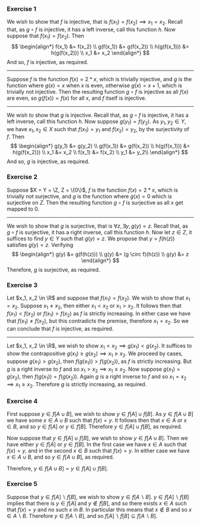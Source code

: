 ### Exercise 1
We wish to show that $f$ is injective, that is $f(x_1) = f(x_2) \implies x_1 = x_2$. Recall that, as $g \circ f$ is injective, it has a left inverse, call this function $h$. Now suppose that $f(x_1) = f(x_2)$. Then
$$
    \begin{align*}
        f(x_1) &= f(x_2) \\
        g(f(x_1)) &= g(f(x_2)) \\
        h(g(f(x_1))) &= h(g(f(x_2))) \\
        x_1 &= x_2
    \end{align*}
$$
And so, $f$ is injective, as required.

---

Suppose $f$ is the function $f(x) = 2*x$, which is trivially injective, and $g$ is the function where $g(x) = x$ when $x$ is even, otherwise $g(x) = x + 1$, which is trivially not injective. Then the resulting function $g \circ f$ is injective as all $f(x)$ are even, so $g(f(x)) = f(x)$ for all x, and $f$ itself is injective.

---

We wish to show that $g$ is injective. Recall that, as $g \circ f$ is injective, it has a left inverse, call this function $h$. Now suppose $g(y_1) = f(y_2)$. As $y_1, y_2 \in Y$, we have $x_1, x_2 \in X$ such that $f(x_1) = y_1$ and $f(x_2) = y_2$, by the surjectivity of $f$. Then
$$
    \begin{align*}
        g(y_1) &= g(y_2) \\
        g(f(x_1)) &= g(f(x_2)) \\
        h(g(f(x_1))) &= h(g(f(x_2))) \\
        x_1 &= x_2 \\
        f(x_1) &= f(x_2) \\
        y_1 &= y_2\\
    \end{align*}
$$
And so, $g$ is injective, as required.

### Exercise 2
Suppose $X = Y = \Z, Z = \{0\}$, $f$ is the function $f(x) = 2*x$, which is trivially not surjective, and $g$ is the function where $g(x) = 0$ which is surjective on $Z$. Then the resulting function $g \circ f$ is surjective as all $x$ get mapped to $0$.

---

We wish to show that $g$ is surjective, that is $\forall z, \exists y, g(y)=z$. Recall that, as $g \circ f$ is surjective, it has a right inverse, call this function $h$. Now let $z \in Z$, it suffices to find $y \in Y$ such that $g(y) = z$. We propose that $y = f(h(z))$ satisfies $g(y) = z$. Verifying
$$
    \begin{align*}
    g(y) &= g(f(h(z))) \\
    g(y) &= (g \circ f)(h(z)) \\
    g(y) &= z
    \end{align*}
$$
Therefore, $g$ is surjective, as required.

### Exercise 3
Let $x_1, x_2 \in \R$ and suppose that $f(x_1) = f(x_2)$. We wish to show that $x_1 = x_2$. Suppose $x_1 \neq x_2$, then either $x_1 < x_2$ or $x_1 > x_2$. It follows then that $f(x_1) < f(x_2)$ or $f(x_1) > f(x_2)$ as $f$ is strictly increasing. In either case we have that $f(x_1) \neq f(x_2)$, but this contradicts the premise, therefore $x_1 = x_2$. So we can conclude that $f$ is injective, as required.

---

Let $x_1, x_2 \in \R$, we wish to show $x_1 < x_2 \implies g(x_1) < g(x_2)$. It suffices to show the contrapositive $g(x_1) \geq g(x_2) \implies x_1 \geq x_2$. We proceed by cases, suppose $g(x_1) > g(x_2)$, then $f(g(x_1)) > f(g(x_2))$, as $f$ is strictly increasing. But $g$ is a right inverse to $f$ and so $x_1 > x_2 \implies x_1 \geq x_2$. Now suppose $g(x_1) = g(x_2)$, then $f(g(x_1)) = f(g(x_2))$. Again $g$ is a right inverse to $f$ and so $x_1 = x_2 \implies x_1 \geq x_2$. Therefore $g$ is strictly increasing, as required.

### Exercise 4
First suppose $y \in f[A \cup B]$, we wish to show $y \in f[A] \cup f[B]$. As $y \in f[A \cup B]$ we have some $x \in A \cup B$ such that $f(x) = y$. It follows then that $x \in A$ or $x \in B$, and so $y \in f[A]$ or $y \in f[B]$. Therefore $y \in f[A] \cup f[B]$, as required.

Now suppose that $y \in f[A] \cup f[B]$, we wish to show $y \in f[A \cup B]$. Then we have either $y \in f[A]$ or $y \in f[B]$. In the first case we have $x \in A$ such that $f(x) = y$, and in the second $x \in B$ such that $f(x) = y$. In either case we have $x \in A \cup B$, and so $y \in f[A \cup B]$, as required.

Therefore, $y \in f[A \cup B] = y \in f[A] \cup f[B]$.

### Exercise 5
Suppose that $y \in f[A]\backslash f[B]$, we wish to show $y \in f[A \backslash B]$. $y \in f[A]\backslash f[B]$ implies that there is $y \in f[A]$ and $y \notin f[B]$, and so there exists $x \in A$ such that $f(x) = y$ and no such $x$ in $B$. In particular this means that $x \notin B$ and so $x \in A \backslash B$. Therefore $y \in f[A \backslash B]$, and so $f[A]\backslash f[B] \subseteq f[A \backslash B]$.